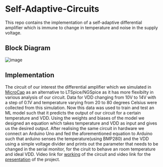 # Self-Adaptive-Circuits

This repo contains the implementation of a self-adaptive differential amplifier which is immune to change in temperature and noise in the supply voltage. 

## Block Diagram
![image](https://github.com/JeyKeyWrma/Self-Adaptive-Circuits/assets/99319804/07b38049-518e-4150-baaf-361f9eb32a70)

## Implementation
The circuit of our interest the differential amplifier which we simulated in [MicroCap](https://micro-cap.informer.com/12.0/) as an alternative to LTSpice/NGSpice as it has more flexibilty in various analysis of our circuit. Data for VDD changing from 10V to 14V with a step of 0.1V and temperature varying from 20 to 80 degrees Celsius were collected from this simulation. Now this data was used to train and test an ML model such that it predicts the output of our circuit for a certain temperature and VDD. Using the weights and biases of the model we designed an equation which takes temperature and VDD as input and gives us the desired output. After realising the same circuit in hardware we connect an Arduino Uno and fed the aforementioned equation to Arduino such that arduino senses the temperature(using BMP280) and the VDD using a simple voltage divider and prints out the parameter that needs to be changed in the serial monitor, for the ciruit to behave an room temperature and ideal VDD.
Video link for [working](https://iiitaphyd-my.sharepoint.com/:v:/g/personal/jampana_varma_research_iiit_ac_in/Ef-_5KQI8cBCnni4c2mKFqIBfrzSuu50ntmASUeO7L3oBA?e=kpyeh6https://iiitaphyd-my.sharepoint.com/:v:/g/personal/jampana_varma_research_iiit_ac_in/Ef-_5KQI8cBCnni4c2mKFqIBfrzSuu50ntmASUeO7L3oBA?e=kpyeh6) of the circuit and video link for the [presentation](https://iiitaphyd-my.sharepoint.com/:v:/g/personal/jampana_varma_research_iiit_ac_in/EeFJnxp_LBBPqry9RLIxjygBzmHgjGTutIkJa1In4_B2mA?e=uOcGpS) of the project.
